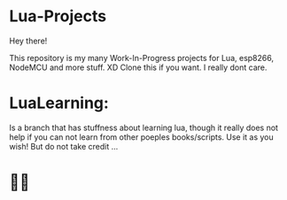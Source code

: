 # Lua-Projects
Hey there!

This repository is my many Work-In-Progress projects for Lua, esp8266, NodeMCU and more stuff. XD
Clone this if you want. I really dont care.

# LuaLearning:
Is a branch that has stuffness about learning lua, though it really does not help if you can not learn from other poeples books/scripts.
Use it as you wish! But do not take credit ... 
# 🕵️‍♂️
